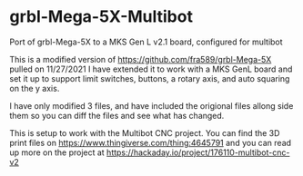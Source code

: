# grbl-Mega-5X-Multibot
Port of grbl-Mega-5X to a MKS Gen L v2.1 board, configured for multibot

This is a modified version of https://github.com/fra589/grbl-Mega-5X pulled on 11/27/2021
I have extended it to work with a MKS GenL board and set it up to support limit switches,
buttons, a rotary axis, and auto squaring on the y axis.

I have only modified 3 files, and have included the origional files allong side them so you
can diff the files and see what has changed.

This is setup to work with the Multibot CNC project. You can find the 3D print files on
https://www.thingiverse.com/thing:4645791 and you can read up more on the project at 
https://hackaday.io/project/176110-multibot-cnc-v2
